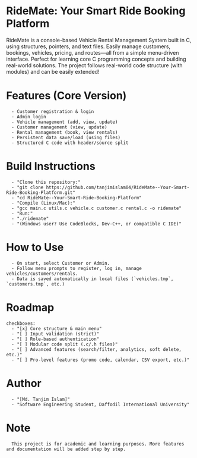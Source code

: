 # RideMate: Your Smart Ride Booking Platform

RideMate is a console-based Vehicle Rental Management System built in C, using structures, pointers, and text files.
Easily manage customers, bookings, vehicles, pricing, and routes—all from a simple menu-driven interface.
Perfect for learning core C programming concepts and building real-world solutions.
The project follows real-world code structure (with modules) and can be easily extended!

# Features (Core Version)

      - Customer registration & login
      - Admin login
      - Vehicle management (add, view, update)
      - Customer management (view, update)
      - Rental management (book, view rentals)
      - Persistent data save/load (using files)
      - Structured C code with header/source split

# Build Instructions

      - "Clone this repository:"
      - "git clone https://github.com/tanjimislam04/RideMate--Your-Smart-Ride-Booking-Platform.git"
      - "cd RideMate--Your-Smart-Ride-Booking-Platform"
      - "Compile (Linux/Mac):"
      - "gcc main.c utils.c vehicle.c customer.c rental.c -o ridemate"
      - "Run:"
      - "./ridemate"
      - "(Windows user? Use CodeBlocks, Dev-C++, or compatible C IDE)"

# How to Use

      - On start, select Customer or Admin.
      - Follow menu prompts to register, log in, manage vehicles/customers/rentals.
      - Data is saved automatically in local files (`vehicles.tmp`, `customers.tmp`, etc.)

# Roadmap

    checkboxes:
      - "[x] Core structure & main menu"
      - "[ ] Input validation (strict)"
      - "[ ] Role-based authentication"
      - "[ ] Modular code split (.c/.h files)"
      - "[ ] Advanced features (search/filter, analytics, soft delete, etc.)"
      - "[ ] Pro-level features (promo code, calendar, CSV export, etc.)"

# Author

      - "[Md. Tanjim Islam]"
      - "Software Engineering Student, Daffodil International University"

# Note

      This project is for academic and learning purposes. More features and documentation will be added step by step.
